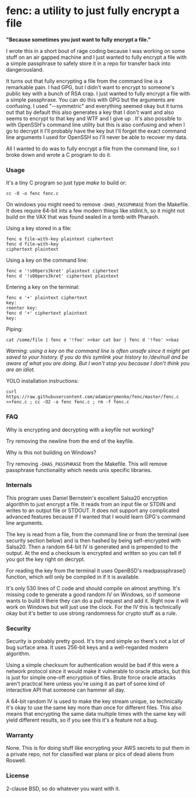 fenc: a utility to just fully encrypt a file
======================================================

**"Because sometimes you just want to fully encrypt a file."**

I wrote this in a short bout of rage coding because I was working on
some stuff on an air gapped machine and I just wanted to fully
encrypt a file with a simple passphrase to safely store it in a repo
for transfer back into dangerousland.

It turns out that fully encrypting a file from the command line is a
remarkable pain. I had GPG, but I didn't want to encrypt to someone's
public key with a bunch of RSA crap. I just wanted to fully encrypt a file
with a simple passphrase. You can do this with GPG but the arguments are
confusing. I used "--symmetric" and everything seemed okay but it turns
out that by default this also generates a key that I don't want and also
seems to encrypt to that key and WTF and I give up . It's also possible
to with OpenSSH's command line utility but this is also confusing and
when I go to decrypt it I'll probably have the key but I'll forget the
exact command line arguments I used for OpenSSH so I'll never be able
to recover my data.

All I wanted to do was to fully encrypt a file from the command
line, so I broke down and wrote a C program to do it.

### Usage

It's a tiny C program so just type *make* to build or:

    cc -O -o fenc fenc.c

On windows you might need to remove `-DHAS_PASSPHRASE` from the
Makefile. It does require 64-bit ints a few modern things like stdint.h,
so it might not build on the VAX that was found sealed in a tomb with
Pharaoh.

Using a key stored in a file:

    fenc e file-with-key plaintext ciphertext
    fenc d file-with-key
    ciphertext plaintext

Using a key on the command line:

    fenc e '!s00pers3kret' plaintext ciphertext
    fenc d '!s00pers3kret' ciphertext plaintext

Entering a key on the terminal:

    fenc e '+' plaintext ciphertext
    key:
    reenter key:
    fenc d '+' ciphertext plaintext
    key:

Piping:

    cat /some/file | fenc e '!foo' >>bar cat bar | fenc d '!foo' >>baz

*Warning: using a key on the command line is often unsafe since it
might get saved to your history. If you do this symlink your history
to /dev/null and be aware of what you are doing. But I won't stop you
because I don't think you are an idiot.*

YOLO installation instructions:

    curl https://raw.githubusercontent.com/adamierymenko/fenc/master/fenc.c >>fenc.c ; cc -O2 -o fenc fenc.c ; rm -f fenc.c

### FAQ

Why is encrypting and decrypting with a keyfile not working?

Try removing the newline from the end of the keyfile.

Why is this not building on Windows?

Try removing `-DHAS_PASSPHRASE` from the Makefile. This will remove
passphrase functionality which needs unix specific libraries.

### Internals

This program uses Daniel Bernstein's excellent
Salsa20 encryption algorithm to just encrypt a file. It reads
from an input file or STDIN and writes to an output file or STDOUT. It
does not support any complicated advanced features because if I wanted
that I would learn GPG's command line arguments.

The key is read from a file, from the command line or from the terminal
(see security section below) and is then hashed by being self-encrypted
with Salsa20. Then a random 64-bit IV is generated and is prepended to
the output. At the end a checksum is encrypted and written so you can
tell if you got the key right on decrypt.

For reading the key from the terminal it uses OpenBSD's readpassphrase()
function, which will only be compiled in if it is available.

It's only 530 lines of C code and should compile on almost anything. It's
missing code to generate a good random IV on Windows, so if someone
wants to build it there they can do a pull request and add
it. Right now it will work on Windows but will just use the clock. For
the IV this is technically okay but it's better to use strong randomness
for crypto stuff as a rule.

### Security

Security is probably pretty good. It's tiny and simple so there's not
a lot of bug surface area. It uses 256-bit keys and a well-regarded
modern algorithm.

Using a simple checksum for authentication would be bad if this were a
network protocol since it would make it vulnerable to oracle attacks,
but this is just for simple one-off encryption of files. Brute force
oracle attacks aren't practical here unless you're using it as part of
some kind of interactive API that someone can hammer all day.

A 64-bit random IV is used to make the key stream unique, so technically
it's okay to use the same key more than once for different files. This
also means that encrypting the same data multiple times with the same key
will yield different results, so if you see this it's a feature not a bug.

### Warranty

None. This is for doing stuff like encrypting your AWS secrets to put
them in a private repo, not for classified war plans or pics of dead
aliens from Roswell.

### License

2-clause BSD, so do whatever you want with it.
